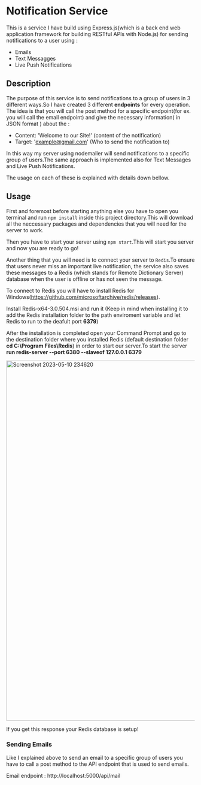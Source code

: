 # Notification Service
This is a service I have build using Express.js(which is a back end web application framework for building RESTful APIs with Node.js) for sending notifications to a user
using :

* Emails
* Text Messagges
* Live Push Notifications

## Description
The purpose of this service is to send notifications to a group of users in 3 different ways.So I have created 3 different **endpoints** for every operation.
The idea is that you will call the post method for a specific endpoint(for ex. you will call the email endpoint) and give the necessary information( in JSON format ) 
about the :

* Content: 'Welcome to our Site!' (content of the notification)
* Target: 'example@gmail.com' (Who to send the notification to)

In this way my server using nodemailer will send notifications to a specific group of users.The same approach is implemented also for Text Messages 
and Live Push Notifications.

The usage on each of these is explained with details down bellow.

## Usage

First and foremost before starting anything else you have to open you terminal and run `npm install` inside this project directory.This will download all 
the neccessary packages and dependencies that you will need for the server to work.

Then you have to start your server using `npm start`.This will start you server and now you are ready to go!

Another thing that you will need is to connect your server to `Redis`.To ensure that users never miss an important live notification, 
the service also saves these messages to a Redis (which stands for Remote Dictionary Server) database when the user is offline or has not seen the message.

To connect to Redis you will have to install Redis for Windows(https://github.com/microsoftarchive/redis/releases).

Install Redis-x64-3.0.504.msi and run it (Keep in mind when installing it to add the Redis installation folder to the path enviroment variable and let
Redis to run to the deafult port **6379**)

After the installation is completed open your Command Prompt and go to the destination folder where you installed Redis (default destination folder **cd C:\Program Files\Redis**) in order to start our server.To start the server **run redis-server --port 6380 --slaveof 127.0.0.1 6379** 

<img width="960" alt="Screenshot 2023-05-10 234620" src="https://github.com/DanielAbdiaj/NotificationService/assets/117307377/ea20cfe0-97cc-4ba8-b252-6d21dd9a2beb">


If you get this response your Redis database is setup!


### Sending Emails

Like I explained above to send an email to a specific group of users you have to call a post method to the API endpoint that is used to send emails.

Email endpoint : http://localhost:5000/api/mail






